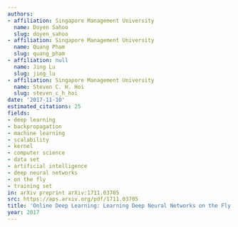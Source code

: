 ```yaml
---
authors:
- affiliation: Singapore Management University
  name: Doyen Sahoo
  slug: doyen_sahoo
- affiliation: Singapore Management University
  name: Quang Pham
  slug: quang_pham
- affiliation: null
  name: Jing Lu
  slug: jing_lu
- affiliation: Singapore Management University
  name: Steven C. H. Hoi
  slug: steven_c_h_hoi
date: '2017-11-10'
estimated_citations: 25
fields:
- deep learning
- backpropagation
- machine learning
- scalability
- kernel
- computer science
- data set
- artificial intelligence
- deep neural networks
- on the fly
- training set
in: arXiv preprint arXiv:1711.03705
src: https://aps.arxiv.org/pdf/1711.03705
title: 'Online Deep Learning: Learning Deep Neural Networks on the Fly'
year: 2017
---
```

